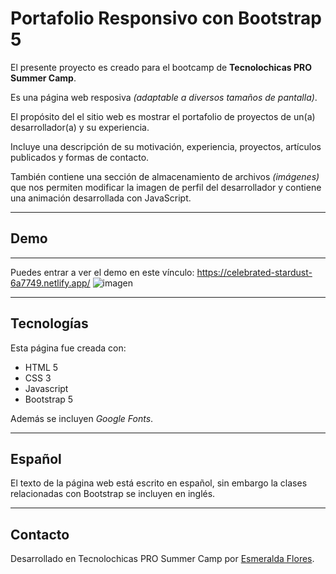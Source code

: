 # Portafolio Responsivo con Bootstrap 5

El presente proyecto es creado para el bootcamp de **Tecnolochicas PRO Summer Camp**.

Es una página web resposiva *(adaptable a diversos tamaños de pantalla)*.

El propósito del el sitio web es mostrar el portafolio de proyectos de un(a) desarrollador(a) y su experiencia.

Incluye una descripción de su motivación, experiencia, proyectos, artículos publicados y formas de contacto.

También contiene una sección de almacenamiento de archivos *(imágenes)* que nos permiten modificar la imagen de perfil del desarrollador y contiene una animación desarrollada con JavaScript.

****
## Demo
***
Puedes entrar a ver el demo en este vínculo: https://celebrated-stardust-6a7749.netlify.app/
![imagen]("./../imagenes/portafolio.jpg)

****

## Tecnologías

Esta página fue creada con:

* HTML 5
* CSS 3
* Javascript
* Bootstrap 5

Además se incluyen *Google Fonts*.

****

## Español
 El texto de la página web está escrito en español, sin embargo la clases relacionadas con Bootstrap se incluyen en inglés.

 ****

## Contacto

Desarrollado en Tecnolochicas PRO Summer Camp por [Esmeralda Flores](www.linkedin.com/in/esmeraldafloresk).



